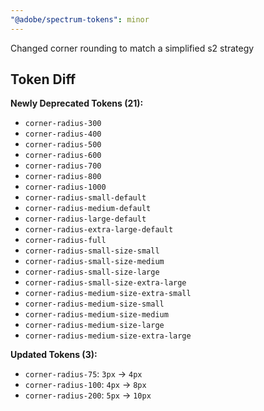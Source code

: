 ```yaml
---
"@adobe/spectrum-tokens": minor
---
```


Changed corner rounding to match a simplified s2 strategy

## Token Diff

**Newly Deprecated Tokens (21):**

- `corner-radius-300`
- `corner-radius-400`
- `corner-radius-500`
- `corner-radius-600`
- `corner-radius-700`
- `corner-radius-800`
- `corner-radius-1000`
- `corner-radius-small-default`
- `corner-radius-medium-default`
- `corner-radius-large-default`
- `corner-radius-extra-large-default`
- `corner-radius-full`
- `corner-radius-small-size-small`
- `corner-radius-small-size-medium`
- `corner-radius-small-size-large`
- `corner-radius-small-size-extra-large`
- `corner-radius-medium-size-extra-small`
- `corner-radius-medium-size-small`
- `corner-radius-medium-size-medium`
- `corner-radius-medium-size-large`
- `corner-radius-medium-size-extra-large`

**Updated Tokens (3):**

- `corner-radius-75`: `3px` -> `4px`
- `corner-radius-100`: `4px` -> `8px`
- `corner-radius-200`: `5px` -> `10px`
